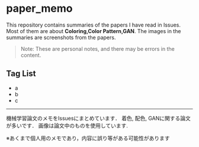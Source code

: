 # paper_memo

This repository contains summaries of the papers I have read in Issues.
Most of them are about **Coloring,Color Pattern,GAN**.
The images in the summaries are screenshots from the papers.

> Note: These are personal notes, and there may be errors in the content.

## Tag List
- a
- b
- c

---

機械学習論文のメモをIssuesにまとめています．
着色, 配色, GANに関する論文が多いです．
画像は論文中のものを使用しています.

※あくまで個人用のメモであり，内容に誤り等がある可能性があります
